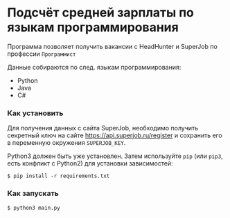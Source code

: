 # Подсчёт средней зарплаты по языкам программирования

Программа позволяет получить вакансии с HeadHunter и SuperJob по профессии `Программист`

Данные собираются по след. языкам программирования:
*  Python
*  Java
*  C#

### Как установить
Для получения данных с сайта SuperJob, необходимо получить секретный ключ на сайте https://api.superjob.ru/register и сохранить его в переменную окружения `SUPERJOB_KEY`. 

Python3 должен быть уже установлен.
Затем используйте `pip` (или `pip3`, есть конфликт с Python2) для установки зависимостей:
```console
$ pip install -r requirements.txt
```

### Как запускать
```console
$ python3 main.py
```
